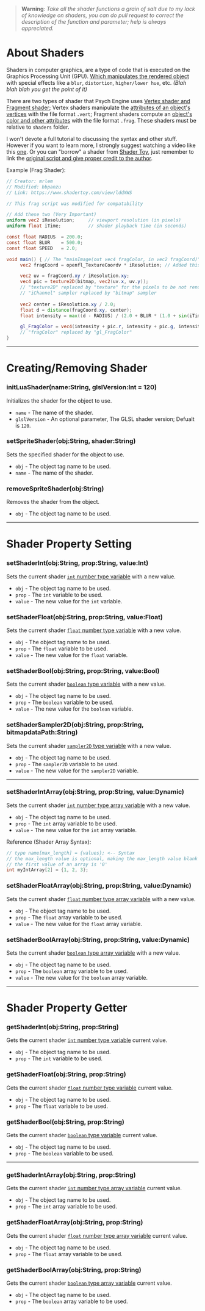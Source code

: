 > **Warning**: _Take all the shader functions a grain of salt due to my lack of knowledge on shaders, you can do pull request to correct the description of the function and parameter; help is always appreciated._

# About Shaders
Shaders in computer graphics, are a type of code that is executed on the Graphics Processing Unit (GPU). <ins>Which manipulates the rendered object</ins> with special effects like a `blur`, `distortion`, `higher/lower hue`, etc. _(Blah blah blah you get the point of it)_

There are two types of shader that Psych Engine uses <ins>Vertex shader and Fragment shader</ins>; Vertex shaders manipulate the <ins>attributes of an object's vertices</ins> with the file format `.vert`; Fragment shaders compute an <ins>object's color and other attributes</ins> with the file format `.frag`. These shaders must be relative to `shaders` folder.

I won't devote a full tutorial to discussing the syntax and other stuff. However if you want to learn more, I strongly suggest watching a video like this [one](https://www.youtube.com/watch?v=xZM8UJqN1eY). Or you can "borrow" a shader from [Shader Toy](https://www.shadertoy.com), just remember to link the <ins>original script and give proper credit to the author</ins>.

Example (Frag Shader):
```frag
// Creator: mrlem
// Modified: bbpanzu
// Link: https://www.shadertoy.com/view/lddXWS

// This frag script was modified for compatability

// Add these two (Very Important)
uniform vec2 iResolution;     // viewport resolution (in pixels)
uniform float iTime;          // shader playback time (in seconds)

const float RADIUS  = 200.0;
const float BLUR    = 500.0;
const float SPEED   = 2.0;

void main() { // The "mainImage(out vec4 fragColor, in vec2 fragCoord)" replaced by "void main()"
     vec2 fragCoord = openfl_TextureCoordv * iResolution; // Added this for some reason

     vec2 uv = fragCoord.xy / iResolution.xy;
     vec4 pic = texture2D(bitmap, vec2(uv.x, uv.y));
     // "texture2D" replaced by "texture" for the pixels to be not rendered as black.
     // "iChannel" sampler replaced by "bitmap" sampler
        
     vec2 center = iResolution.xy / 2.0;
     float d = distance(fragCoord.xy, center);
     float intensity = max((d - RADIUS) / (2.0 + BLUR * (1.0 + sin(iTime * SPEED))), 0.0);

     gl_FragColor = vec4(intensity + pic.r, intensity + pic.g, intensity + pic.b, 0.2);
     // "fragColor" replaced by "gl_FragColor"
}
```

***

# Creating/Removing Shader
### initLuaShader(name:String, glslVersion:Int = 120)
Initializes the shader for the object to use.

- `name` - The name of the shader.
- `glslVersion` - An optional parameter, The GLSL shader version; Defualt is `120`.

### setSpriteShader(obj:String, shader:String)
Sets the specified shader for the object to use.

- `obj` - The object tag name to be used.
- `name` - The name of the shader.

### removeSpriteShader(obj:String)
Removes the shader from the object.

- `obj` - The object tag name to be used.

***

# Shader Property Setting
### setShaderInt(obj:String, prop:String, value:Int)
Sets the current shader <ins>`int` number type variable</ins> with a new value.

- `obj` - The object tag name to be used.
- `prop` - The `int` variable to be used.
- `value` - The new value for the `int` variable.

### setShaderFloat(obj:String, prop:String, value:Float)
Sets the current shader <ins>`float` number type variable</ins> with a new value.

- `obj` - The object tag name to be used.
- `prop` - The `float` variable to be used.
- `value` - The new value for the `float` variable.

### setShaderBool(obj:String, prop:String, value:Bool)
Sets the current shader <ins>`boolean` type variable</ins> with a new value.

- `obj` - The object tag name to be used.
- `prop` - The `boolean` variable to be used.
- `value` - The new value for the `boolean` variable.

### setShaderSampler2D(obj:String, prop:String, bitmapdataPath:String)
Sets the current shader <ins>`sampler2D` type variable</ins> with a new value.

- `obj` - The object tag name to be used.
- `prop` - The `sampler2D` variable to be used.
- `value` - The new value for the `sampler2D` variable.

***

### setShaderIntArray(obj:String, prop:String, value:Dynamic)
Sets the current shader <ins>`int` number type array variable</ins> with a new value.

- `obj` - The object tag name to be used.
- `prop` - The `int` array variable to be used.
- `value` - The new value for the `int` array variable.

Reference (Shader Array Syntax):
```frag
// type name[max_length] = {values}; <-- Syntax
// the max_length value is optional, making the max_length value blank will determine the array length for you 
// the first value of an array is '0'
int myIntArray[2] = {1, 2, 3}; 
```

### setShaderFloatArray(obj:String, prop:String, value:Dynamic)
Sets the current shader <ins>`float` number type array variable</ins> with a new value.

- `obj` - The object tag name to be used.
- `prop` - The `float` array variable to be used.
- `value` - The new value for the `float` array variable.

### setShaderBoolArray(obj:String, prop:String, value:Dynamic)
Sets the current shader <ins>`boolean` type array variable</ins> with a new value.

- `obj` - The object tag name to be used.
- `prop` - The `boolean` array variable to be used.
- `value` - The new value for the `boolean` array variable.

***

# Shader Property Getter
### getShaderInt(obj:String, prop:String)
Gets the current shader <ins>`int` number type variable</ins> current value.

- `obj` - The object tag name to be used.
- `prop` - The `int` variable to be used.

### getShaderFloat(obj:String, prop:String)
Gets the current shader <ins>`float` number type variable</ins> current value.

- `obj` - The object tag name to be used.
- `prop` - The `float` variable to be used.

### getShaderBool(obj:String, prop:String)
Gets the current shader <ins>`boolean` type variable</ins> current value.

- `obj` - The object tag name to be used.
- `prop` - The `boolean` variable to be used.

***

### getShaderIntArray(obj:String, prop:String)
Gets the current shader <ins>`int` number type array variable</ins> current value.

- `obj` - The object tag name to be used.
- `prop` - The `int` array variable to be used.

### getShaderFloatArray(obj:String, prop:String)
Gets the current shader <ins>`float` number type array variable</ins> current value.

- `obj` - The object tag name to be used.
- `prop` - The `float` array variable to be used.

### getShaderBoolArray(obj:String, prop:String)
Gets the current shader <ins>`boolean` type array variable</ins> current value.

- `obj` - The object tag name to be used.
- `prop` - The `boolean` array variable to be used.